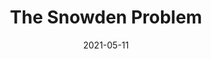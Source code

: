 ---
title: The Snowden Problem
describe: There are serious problems with the current Web 2.0 paradigm..
layout: front
image: snowdenblogpostcover.jpg
date: 2021-05-11
newsdate: May 11, 2021
rsvpUrl: https://blog.openkoi.com/The-Snowden-Problem/
newsType: news
tag: news
---